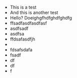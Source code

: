- This is a test
- And this is another test
- Hello? Doeighgfhdfghdfghdfg
- ffsadfasdfasdfasf
- asdfsadf
- asdfsa
- ffdsafasdfjh
-
- fdsafsdafa
- fsadf
- df
- df
- f